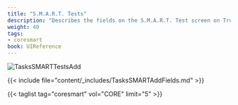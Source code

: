 ```yaml
---
title: "S.M.A.R.T. Tests"
description: "Describes the fields on the S.M.A.R.T. Test screen on TrueNAS CORE."
weight: 40
tags:
- coresmart
book: UIReference
---
```


![TasksSMARTTestsAdd](/images/CORE/Tasks/TasksSMARTTestsAdd.png "Add recurring S.M.A.R.T. test")

{{< include file="content/_includes/TasksSMARTAddFields.md" >}}

{{< taglist tag="coresmart" vol="CORE" limit="5" >}}
